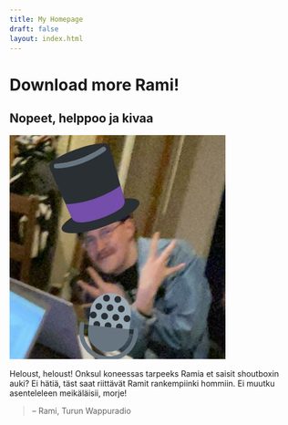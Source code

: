 ```yaml
---
title: My Homepage
draft: false
layout: index.html
---
```



# Download more Rami!

## Nopeet, helppoo ja kivaa

![Kuva Ramista.](/rami.jpeg)

Heloust, heloust! Onksul koneessas tarpeeks Ramia et saisit shoutboxin auki? Ei hätiä, täst saat riittävät Ramit
rankempiinki hommiin. Ei muutku asenteleleen meikäläisii, morje!

> – Rami, Turun Wappuradio
